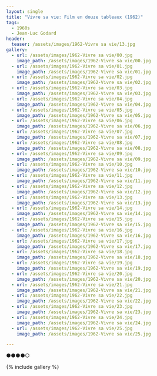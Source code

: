 ```yaml
---
layout: single
title: "Vivre sa vie: Film en douze tableaux (1962)"
tags:
  - 1960s 
  - Jean-Luc Godard
header:
  teaser: /assets/images/1962-Vivre sa vie/13.jpg
gallery:
  - url: /assets/images/1962-Vivre sa vie/00.jpg
    image_path: /assets/images/1962-Vivre sa vie/00.jpg  
  - url: /assets/images/1962-Vivre sa vie/01.jpg
    image_path: /assets/images/1962-Vivre sa vie/01.jpg
  - url: /assets/images/1962-Vivre sa vie/02.jpg
    image_path: /assets/images/1962-Vivre sa vie/02.jpg
  - url: /assets/images/1962-Vivre sa vie/03.jpg
    image_path: /assets/images/1962-Vivre sa vie/03.jpg
  - url: /assets/images/1962-Vivre sa vie/04.jpg
    image_path: /assets/images/1962-Vivre sa vie/04.jpg
  - url: /assets/images/1962-Vivre sa vie/05.jpg
    image_path: /assets/images/1962-Vivre sa vie/05.jpg
  - url: /assets/images/1962-Vivre sa vie/06.jpg
    image_path: /assets/images/1962-Vivre sa vie/06.jpg
  - url: /assets/images/1962-Vivre sa vie/07.jpg
    image_path: /assets/images/1962-Vivre sa vie/07.jpg
  - url: /assets/images/1962-Vivre sa vie/08.jpg
    image_path: /assets/images/1962-Vivre sa vie/08.jpg
  - url: /assets/images/1962-Vivre sa vie/09.jpg
    image_path: /assets/images/1962-Vivre sa vie/09.jpg
  - url: /assets/images/1962-Vivre sa vie/10.jpg
    image_path: /assets/images/1962-Vivre sa vie/10.jpg
  - url: /assets/images/1962-Vivre sa vie/11.jpg
    image_path: /assets/images/1962-Vivre sa vie/11.jpg
  - url: /assets/images/1962-Vivre sa vie/12.jpg
    image_path: /assets/images/1962-Vivre sa vie/12.jpg
  - url: /assets/images/1962-Vivre sa vie/13.jpg
    image_path: /assets/images/1962-Vivre sa vie/13.jpg
  - url: /assets/images/1962-Vivre sa vie/14.jpg
    image_path: /assets/images/1962-Vivre sa vie/14.jpg
  - url: /assets/images/1962-Vivre sa vie/15.jpg
    image_path: /assets/images/1962-Vivre sa vie/15.jpg
  - url: /assets/images/1962-Vivre sa vie/16.jpg
    image_path: /assets/images/1962-Vivre sa vie/16.jpg
  - url: /assets/images/1962-Vivre sa vie/17.jpg
    image_path: /assets/images/1962-Vivre sa vie/17.jpg
  - url: /assets/images/1962-Vivre sa vie/18.jpg
    image_path: /assets/images/1962-Vivre sa vie/18.jpg
  - url: /assets/images/1962-Vivre sa vie/19.jpg
    image_path: /assets/images/1962-Vivre sa vie/19.jpg
  - url: /assets/images/1962-Vivre sa vie/20.jpg
    image_path: /assets/images/1962-Vivre sa vie/20.jpg
  - url: /assets/images/1962-Vivre sa vie/21.jpg
    image_path: /assets/images/1962-Vivre sa vie/21.jpg
  - url: /assets/images/1962-Vivre sa vie/22.jpg
    image_path: /assets/images/1962-Vivre sa vie/22.jpg
  - url: /assets/images/1962-Vivre sa vie/23.jpg
    image_path: /assets/images/1962-Vivre sa vie/23.jpg
  - url: /assets/images/1962-Vivre sa vie/24.jpg
    image_path: /assets/images/1962-Vivre sa vie/24.jpg
  - url: /assets/images/1962-Vivre sa vie/25.jpg
    image_path: /assets/images/1962-Vivre sa vie/25.jpg

---
```

●●●●○

{% include gallery %}
